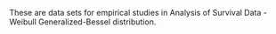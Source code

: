 These are data sets for empirical studies in Analysis of Survival Data - Weibull Generalized-Bessel distribution.
